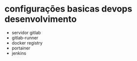 # configurações basicas devops desenvolvimento

- servidor gitlab 
- gitlab-runner 
- docker registry
- portainer
- jenkins

